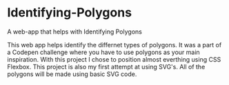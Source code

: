 # Identifying-Polygons
A web-app that helps with Identifying Polygons

This web app helps identify the differnet types of polygons. It was a part of a Codepen challenge where you have to use polygons as your main inspiration.
With this project I chose to position almost everthing using CSS Flexbox. This project is also my first attempt at using SVG's. All of the polygons will be made using basic SVG code.
